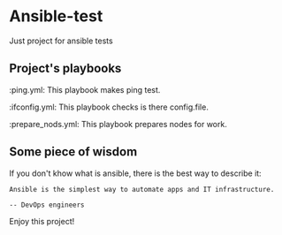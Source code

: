 # Ansible-test

Just project for ansible tests

Project's playbooks
-------------------

:ping.yml: This playbook
           makes ping test.

:ifconfig.yml: This playbook checks is there config.file.

:prepare_nods.yml: This playbook prepares nodes for work.

Some piece of wisdom
--------------------

If you don't khow what is ansible, there is the best way to describe it:

    Ansible is the simplest way to automate apps and IT infrastructure.

    -- DevOps engineers
    
Enjoy this project!   
